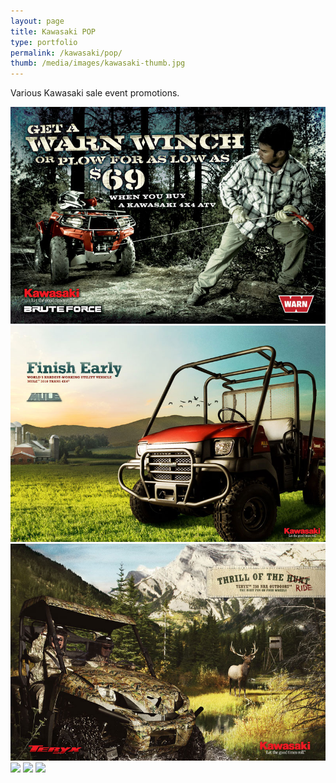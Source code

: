 ```yaml
---
layout: page
title: Kawasaki POP
type: portfolio
permalink: /kawasaki/pop/
thumb: /media/images/kawasaki-thumb.jpg
---
```


Various Kawasaki sale event promotions.

![](/media/images/kawasaki1.jpg)
![](/media/images/kawasaki2.jpg)
![](/media/images/kawasaki3.jpg)
![](/media/images/kawasaki4.jpg)
![](/media/images/kawasaki5.jpg)
![](/media/images/kawasaki6.jpg)